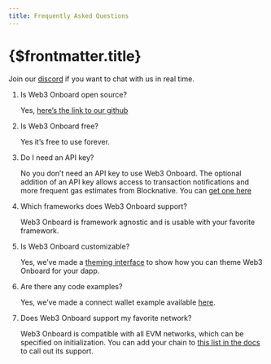 ```yaml
---
title: Frequently Asked Questions
---
```


# {$frontmatter.title}

Join our [discord](https://discord.com/invite/KZaBVME) if you want to chat with us in real time.

1. Is Web3 Onboard open source?

   Yes, [here’s the link to our github](https://github.com/blocknative/web3-onboard)

2. Is Web3 Onboard free?

   Yes it’s free to use forever.

3. Do I need an API key?

   No you don’t need an API key to use Web3 Onboard. The optional addition of an API key allows access to transaction notifications and more frequent gas estimates from Blocknative. You can [get one here](https://explorer.blocknative.com/account)

4. Which frameworks does Web3 Onboard support?

   Web3 Onboard is framework agnostic and is usable with your favorite framework.

5. Is Web3 Onboard customizable?

   Yes, we’ve made a [theming interface](https://onboard.blocknative.com/theming-tool) to show how you can theme Web3 Onboard for your dapp.

6. Are there any code examples?

   Yes, we’ve made a connect wallet example available [here](https://onboard.blocknative.com/examples/connect-wallet#main-sidebar).

7. Does Web3 Onboard support my favorite network?

   Web3 Onboard is compatible with all EVM networks, which can be specified on initialization. You can add your chain to [this list in the docs](/docs/overview/introduction#supported-networks) to call out its support.
